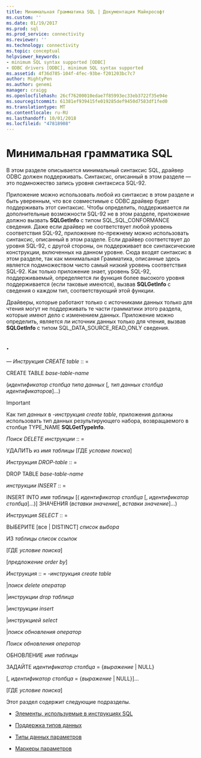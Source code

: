 ```yaml
---
title: Минимальная Грамматика SQL | Документация Майкрософт
ms.custom: ''
ms.date: 01/19/2017
ms.prod: sql
ms.prod_service: connectivity
ms.reviewer: ''
ms.technology: connectivity
ms.topic: conceptual
helpviewer_keywords:
- minimum SQL syntax supported [ODBC]
- ODBC drivers [ODBC], minimum SQL syntax supported
ms.assetid: 4f36d785-104f-4fec-93be-f201203bc7c7
author: MightyPen
ms.author: genemi
manager: craigg
ms.openlocfilehash: 26cf76200010edae7f85993ec33eb3722f35e94e
ms.sourcegitcommit: 61381ef939415fe019285def9450d7583df1fed0
ms.translationtype: MT
ms.contentlocale: ru-RU
ms.lasthandoff: 10/01/2018
ms.locfileid: "47818908"
---
```

# <a name="sql-minimum-grammar"></a>Минимальная грамматика SQL
В этом разделе описывается минимальный синтаксис SQL, драйвер ODBC должен поддерживать. Синтаксис, описанный в этом разделе — это подмножество запись уровня синтаксиса SQL-92.  
  
 Приложение можно использовать любой из синтаксис в этом разделе и быть уверенным, что все совместимые с ODBC драйвер будет поддерживать этот синтаксис. Чтобы определить, поддерживается ли дополнительные возможности SQL-92 не в этом разделе, приложение должно вызвать **SQLGetInfo** с типом SQL_SQL_CONFORMANCE сведения. Даже если драйвер не соответствует любой уровень соответствия SQL-92, приложение по-прежнему можно использовать синтаксис, описанный в этом разделе. Если драйвер соответствует до уровня SQL-92, с другой стороны, он поддерживает все синтаксические конструкции, включенных на данном уровне. Сюда входят синтаксис в этом разделе, так как минимальная Грамматика, описанные здесь является подмножеством чисто самый низкий уровень соответствия SQL-92. Как только приложение знает, уровень SQL-92, поддерживаемый, определяется ли функция более высокого уровня поддерживается (если таковые имеются), вызвав **SQLGetInfo** с сведения о каждом тип, соответствующий этой функции.  
  
 Драйверы, которые работают только с источниками данных только для чтения могут не поддерживать те части грамматики этого раздела, которые имеют дело с изменением данных. Приложение можно определить, является ли источник данных только для чтения, вызвав **SQLGetInfo** с типом SQL_DATA_SOURCE_READ_ONLY сведения.  
  
## <a name="statement"></a>.  
 *— Инструкция CREATE table* :: =  
  
 CREATE TABLE *base-table-name*  
  
 (*идентификатор столбца типа данных* [*, тип данных столбца идентификаторов*]...)  
  
> [!IMPORTANT]  
>  Как *тип данных* в *-инструкция create table*, приложения должны использовать тип данных результирующего набора, возвращаемого в столбце TYPE_NAME **SQLGetTypeInfo**.  
  
 *Поиск DELETE инструкции* :: =  
  
 УДАЛИТЬ из *имя таблицы* [ГДЕ *условие поиска*]  
  
 *Инструкция DROP-table* :: =  
  
 DROP TABLE *base-table-name*  
  
 *инструкции INSERT* :: =  
  
 INSERT INTO *имя таблицы* [( *идентификатор столбца* [, *идентификатор столбца*]...)]      ЗНАЧЕНИЯ (*вставки значение*[, *вставки значение*]...)  
  
 *Инструкция SELECT* :: =  
  
 ВЫБЕРИТЕ [все &#124; DISTINCT] *список выбора*  
  
 ИЗ *таблицы список ссылок*  
  
 [ГДЕ *условие поиска*]  
  
 [*предложение order by*]  
  
 *Инструкция* :: = *-инструкция create table*  
  
 &#124;*поиск delete оператор*  
  
 &#124;*инструкции drop таблица*  
  
 &#124;*инструкции insert*  
  
 &#124;*инструкцией select*  
  
 &#124;*поиск обновления оператор*  
  
 *Поиск обновления оператор*  
  
 ОБНОВЛЕНИЕ *имя таблицы*  
  
 ЗАДАЙТЕ *идентификатор столбца* = {*выражение* &#124; NULL}  
  
 [, *идентификатор столбца* = {*выражение* &#124; NULL}]...  
  
 [ГДЕ *условие поиска*]  
  
 Этот раздел содержит следующие подразделы.  
  
-   [Элементы, используемые в инструкциях SQL](../../../odbc/reference/appendixes/elements-used-in-sql-statements.md)  
  
-   [Поддержка типов данных](../../../odbc/reference/appendixes/data-type-support.md)  
  
-   [Типы данных параметров](../../../odbc/reference/appendixes/parameter-data-types.md)  
  
-   [Маркеры параметров](../../../odbc/reference/appendixes/parameter-markers.md)
